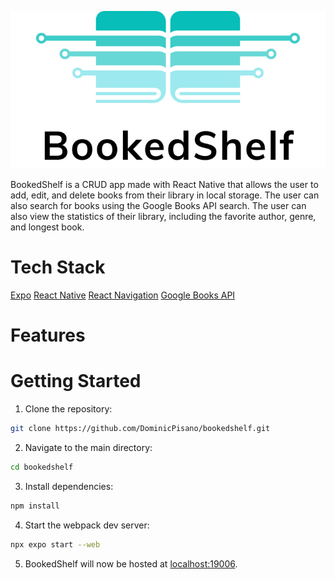 <p align="center">
    <a href="https://dominicpisano.com/bookedshelf">
        <picture>
            <source media="(prefers-color-scheme: dark)" srcset="https://raw.githubusercontent.com/DominicPisano/bookedshelf/main/src/BookedShelfBannerDark.png">
            <source media="(prefers-color-scheme: light)" srcset="https://raw.githubusercontent.com/DominicPisano/bookedshelf/main/src/BookedShelfBannerLight.png">
            <img src="https://raw.githubusercontent.com/DominicPisano/bookedshelf/main/src/BookedShelfBannerLight.png">
        </picture>
    </a>
</p>

BookedShelf is a CRUD app made with React Native that allows the user to add, edit, and delete books from their library in local storage. The user can also search for books using the Google Books API search. The user can also view the statistics of their library, including the favorite author, genre, and longest book.

# Tech Stack

[Expo](https://expo.dev/)
[React Native](https://reactnative.dev/)
[React Navigation](https://reactnavigation.org/)
[Google Books API](https://developers.google.com/books/)

# Features


# Getting Started

1. Clone the repository:
```bash
git clone https://github.com/DominicPisano/bookedshelf.git
```
2. Navigate to the main directory:
```bash
cd bookedshelf
```
3. Install dependencies:
```bash
npm install
```
4. Start the webpack dev server:
```bash
npx expo start --web
```
5. BookedShelf will now be hosted at [localhost:19006](https://localhost:19006).